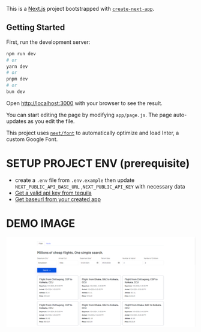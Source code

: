 This is a [Next.js](https://nextjs.org/) project bootstrapped with [`create-next-app`](https://github.com/vercel/next.js/tree/canary/packages/create-next-app).

## Getting Started

First, run the development server:

```bash
npm run dev
# or
yarn dev
# or
pnpm dev
# or
bun dev
```

Open [http://localhost:3000](http://localhost:3000) with your browser to see the result.

You can start editing the page by modifying `app/page.js`. The page auto-updates as you edit the file.

This project uses [`next/font`](https://nextjs.org/docs/basic-features/font-optimization) to automatically optimize and load Inter, a custom Google Font.

# SETUP PROJECT ENV (prerequisite)

-   create a `.env` file from `.env.example` then update `NEXT_PUBLIC_API_BASE_URL` ,`NEXT_PUBLIC_API_KEY` with necessary data
-   [Get a valid api key from tequila](https://kiwicom.github.io/margarita/docs/guide-tequila-api-key)
-   [Get baseurl from your created app](https://tequila.kiwi.com/portal/docs/tequila_api/)

# DEMO IMAGE

![CHEESE!](./public/example.png)
